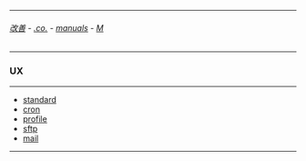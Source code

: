 
---

###### [改善](https://github.com/ttltrk/0C/blob/master/README.MD) - [.co.](https://github.com/ttltrk/PRG/blob/master/CODING.MD) - [manuals](https://github.com/ttltrk/PRG/blob/master/MAN.MD) - [M](https://github.com/ttltrk/ELSE/blob/master/M/M.MD)

---

### UX

---

* [standard](https://github.com/ttltrk/ELSE/blob/master/M/UX/STANDARD/STANDARD.MD)
* [cron]()
* [profile]()
* [sftp]()
* [mail]()

---
